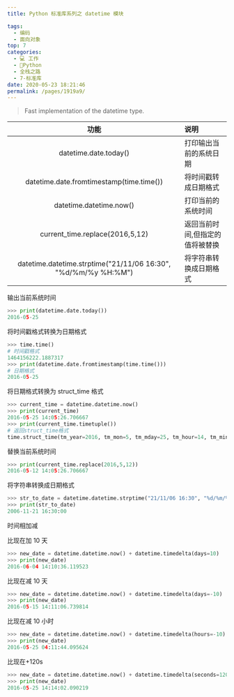 ```yaml
---
title: Python 标准库系列之 datetime 模块

tags: 
  - 编码
  - 面向对象
top: 7
categories: 
  - 💻 工作
  - 🐍Python
  - 全栈之路
  - 7-标准库
date: 2020-05-23 18:21:46
permalink: /pages/1919a9/
---
```


> Fast implementation of the datetime type.

|功能|说明|
|:--:|:--|
|datetime.date.today()|打印输出当前的系统日期|
|datetime.date.fromtimestamp(time.time())|将时间戳转成日期格式|
|datetime.datetime.now()|打印当前的系统时间|
|current_time.replace(2016,5,12)|返回当前时间,但指定的值将被替换|
|datetime.datetime.strptime("21/11/06 16:30", "%d/%m/%y %H:%M")|将字符串转换成日期格式|

输出当前系统时间

```python
>>> print(datetime.date.today())
2016-05-25
```

将时间戳格式转换为日期格式

```python
>>> time.time()
# 时间戳格式
1464156222.1887317
>>> print(datetime.date.fromtimestamp(time.time()))
# 日期格式
2016-05-25
```

将日期格式转换为 struct_time 格式

```python
>>> current_time = datetime.datetime.now()
>>> print(current_time)
2016-05-25 14:05:26.706667
>>> print(current_time.timetuple())
# 返回struct_time格式
time.struct_time(tm_year=2016, tm_mon=5, tm_mday=25, tm_hour=14, tm_min=5, tm_sec=26, tm_wday=2, tm_yday=146, tm_isdst=-1)
```

替换当前系统时间

```python
>>> print(current_time.replace(2016,5,12))
2016-05-12 14:05:26.706667
```

将字符串转换成日期格式

```python
>>> str_to_date = datetime.datetime.strptime("21/11/06 16:30", "%d/%m/%y %H:%M")
>>> print(str_to_date)
2006-11-21 16:30:00
```

时间相加减

比现在加 10 天

```python
>>> new_date = datetime.datetime.now() + datetime.timedelta(days=10)
>>> print(new_date)
2016-06-04 14:10:36.119523
```

比现在减 10 天

```python
>>> new_date = datetime.datetime.now() + datetime.timedelta(days=-10)
>>> print(new_date)
2016-05-15 14:11:06.739814
```

比现在减 10 小时

```python
>>> new_date = datetime.datetime.now() + datetime.timedelta(hours=-10)
>>> print(new_date)
2016-05-25 04:11:44.095624
```

比现在+120s

```python
>>> new_date = datetime.datetime.now() + datetime.timedelta(seconds=120)
>>> print(new_date)
2016-05-25 14:14:02.090219
```